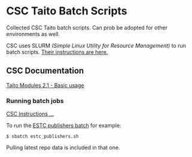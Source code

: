 # CSC Taito Batch Scripts

Collected CSC Taito batch scripts. Can prob be adopted for other environments as well. 

CSC uses SLURM _(Simple Linux Utility for Resource Management)_ to run batch scripts. [Their instructions are here.](https://research.csc.fi/taito-using-slurm-commands-to-execute-batch-jobs)

## CSC Documentation

[Taito Modules 2.1 - Basic usage](https://research.csc.fi/taito-modules-basic-usage#2.1.1)

### Running batch jobs

[CSC Instructions ...](https://research.csc.fi/taito-using-slurm-commands-to-execute-batch-jobs)

To run the [ESTC publishers batch](./estc-publishers) for example:

```console
$ sbatch estc_publishers.sh
```

Pulling latest repo data is included in that one.
